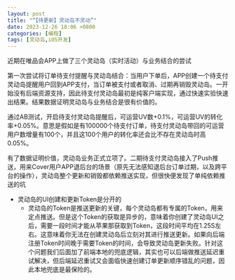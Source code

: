 ```yaml
---
layout: post
title: "“【待更新】灵动岛不灵动”"
date: 2023-12-26 18:06 +0800
categories: [编程]
tags: [灵动岛,iOS开发]
---
```


近期在唯品会APP上做了三个灵动岛（实时活动）与业务结合的尝试

第一次尝试将订单待支付提醒与灵动岛结合：当用户下单后，APP创建一个待支付灵动岛提醒用户回到APP支付，当订单被支付或者取消、过期再销毁灵动岛。一开始没有后端资源支持，因此待支付灵动岛最初是纯客户端实现，通过快速实验快速出结果。结果数据证明灵动岛与业务结合是很有价值的。

通过AB测试，开启待支付灵动岛提醒后，可运营UV数+0.1%，可运营UV的转化率+0.05%。意思是假如是有100000个待支付订单，待支付灵动岛带回的可运营用户数增量有100个，并且这100个用户的转化率还会比不存在灵动岛时高0.05%。

有了数据证明价值，灵动岛业务正式立项了。二期待支付灵动岛接入了Push推送，用来Cover用户APP退后台的场景（原先无法感知退后台订单过期，以及跨平台的操作），灵动岛整个更新和销毁都依赖推送实现，但很快便发现了单纯依赖推送的坑

- 灵动岛的UI创建和更新Token是分开的
  - 灵动岛的Token是推送更新的关键，每个灵动岛都有专属的Token，用来定点推送。但是这个Token的获取是异步的，意味着你创建了灵动岛UI之后，需要一段时间才能从苹果那获取到Token，这段时间平均在1.25S左右。这意味着你无法在创建灵动岛后立刻对其进行推送更新。如果向后端注册Token时间晚于需要Token的时间，会导致灵动岛更新失败。针对这个问题我们后面加了前端本地的兜底逻辑，其实也可以后端做推送延迟重试解决，但后端延迟重试又会面临快速创建订单更新顺序错乱的问题，因此本地兜底是最保险的。

